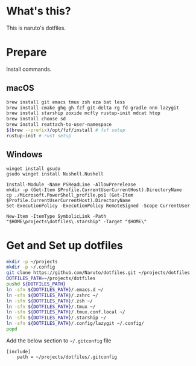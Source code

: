 # What's this?

This is naruto's dotfiles.

# Prepare

Install commands.

## macOS

```bash
brew install git emacs tmux zsh eza bat less
brew install cmake ghq gh fzf git-delta rg fd gradle nnn lazygit
brew install starship zoxide mcfly rustup-init mdcat htop
brew install choose sd
brew install reattach-to-user-namespace
$(brew --prefix)/opt/fzf/install # fzf setup
rustup-init # rust setup
```

## Windows

```
winget install gsudo
gsudo winget install Nushell.Nushell
```

```
Install-Module -Name PSReadLine -AllowPrerelease
mkdir -p (Get-Item $Profile.CurrentUserCurrentHost).DirectoryName
cp ./Microsoft.PowerShell_profile.ps1 (Get-Item $Profile.CurrentUserCurrentHost).DirectoryName
Set-ExecutionPolicy -ExecutionPolicy RemoteSigned -Scope CurrentUser
```

```
New-Item -ItemType SymbolicLink -Path "$HOME\projects\dotfiles\.starship" -Target "$HOME\"
```


# Get and Set up dotfiles

```bash
mkdir -p ~/projects
mkdir -p ~/.config
git clone https://github.com/Naruto/dotfiles.git ~/projects/dotfiles
DOTFILES_PATH=~/projects/dotfiles
pushd ${DOTFILES_PATH}
ln -sfn ${DOTFILES_PATH}/.emacs.d ~/
ln -sfn ${DOTFILES_PATH}/.zshrc ~/
ln -sfn ${DOTFILES_PATH}/.zsh ~/
ln -sfn ${DOTFILES_PATH}/.tmux ~/
ln -sfn ${DOTFILES_PATH}/.tmux.conf.local ~/
ln -sfn ${DOTFILES_PATH}/.starship ~/
ln -sfn ${DOTFILES_PATH}/.config/lazygit ~/.config/
popd
```

Add the below section to `~/.gitconfig` file

```init
[include]
    path = ~/projects/dotfiles/.gitconfig
```
